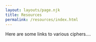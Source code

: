 ```yaml
---
layout: layouts/page.njk
title: Resources
permalink: /resources/index.html
---
```

Here are some links to various ciphers....
